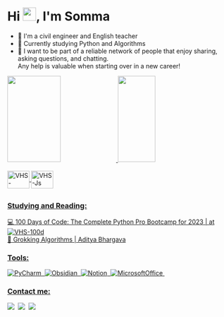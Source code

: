 <h1 align="left">Hi <img src="https://raw.githubusercontent.com/kaueMarques/kaueMarques/master/hi.gif" height="30px">, I'm Somma</h1>

- 🔭 I'm a civil engineer and English teacher
- 🌱 Currently studying Python and Algorithms
- 🤝 I want to be part of a reliable network of people that enjoy sharing, asking questions, and chatting. <br>Any help is valuable when starting over in a new career!

<div>
  <a href="https://github.com/vsommah">
  <img width="49%" height="195px" src="https://github-readme-stats.vercel.app/api?username=vsommah&show_icons=true&theme=gotham&count_private=true"/>
  <img width="41%" height="195px" src="https://github-readme-stats.vercel.app/api/top-langs/?username=vsommah&layout=compact&langs_count=7&theme=gotham"/>
</div>

<div style="display: block"><br>
  <img align="center" alt="VHS-Python" height="40" width="50" src="https://cdn.jsdelivr.net/gh/devicons/devicon/icons/python/python-original.svg">
  <img align="center" alt="VHS-Js" height="40" width="50" src="https://cdn.jsdelivr.net/gh/devicons/devicon/icons/javascript/javascript-original.svg">
</div>

##

### Studying and Reading:

💻 100 Days of Code: The Complete Python Pro Bootcamp for 2023 | at <img align="center" alt="VHS-100d" src="https://img.shields.io/badge/Udemy-1c3735?style=for-the-badge&logo=Udemy&logoColor=white"><br>
📖 Grokking Algorithms | Aditya Bhargava

### Tools:

![PyCharm](https://img.shields.io/badge/PyCharm-1c3735.svg?&style=for-the-badge&logo=PyCharm&logoColor=white)&nbsp;
![Obsidian](https://img.shields.io/badge/Obsidian-1c3735.svg?style=for-the-badge&logo=obsidian&logoColor=white)&nbsp;
![Notion](https://img.shields.io/badge/Notion-1c3735?style=for-the-badge&logo=notion&logoColor=white)&nbsp;
![MicrosoftOffice](https://img.shields.io/badge/Microsoft_Office-1c3735?style=for-the-badge&logo=microsoft-office&logoColor=white)&nbsp;

### Contact me:

<div align="left">
    <a href="mailto:vsommah@gmail.com"><img src="https://img.shields.io/badge/Gmail-1c3735?style=for-the-badge&logo=gmail&logoColor=white" target="_blank"></a>&nbsp
    <a href="https://www.linkedin.com/in/vsommah" target="_blank"><img src="https://img.shields.io/badge/LinkedIn-1c3735?style=for-the-badge&logo=linkedin&logoColor=white" target="_blank"></a>&nbsp
    <a href="https://twitter.com/vsommah" target="_blank"><img src="https://img.shields.io/badge/Twitter-1c3735?style=for-the-badge&logo=twitter&logoColor=white" target="_blank"></a>&nbsp
</div>

